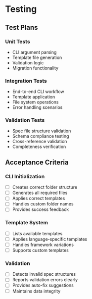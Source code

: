 # Testing

## Test Plans

### Unit Tests

- CLI argument parsing
- Template file generation
- Validation logic
- Migration functionality

### Integration Tests

- End-to-end CLI workflow
- Template application
- File system operations
- Error handling scenarios

### Validation Tests

- Spec file structure validation
- Schema compliance testing
- Cross-reference validation
- Completeness verification

## Acceptance Criteria

### CLI Initialization

- [ ] Creates correct folder structure
- [ ] Generates all required files
- [ ] Applies correct templates
- [ ] Handles custom folder names
- [ ] Provides success feedback

### Template System

- [ ] Lists available templates
- [ ] Applies language-specific templates
- [ ] Handles framework variations
- [ ] Supports custom templates

### Validation

- [ ] Detects invalid spec structures
- [ ] Reports validation errors clearly
- [ ] Provides auto-fix suggestions
- [ ] Maintains data integrity
